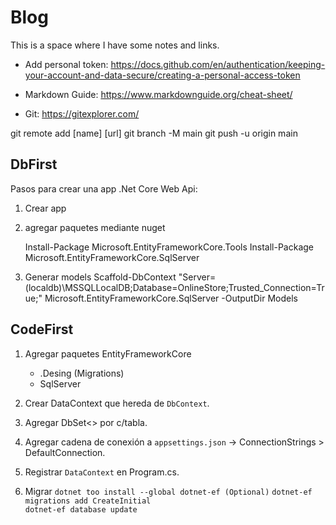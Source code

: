 # Blog
This is a space where I have some notes and links.

- Add personal token: 
      https://docs.github.com/en/authentication/keeping-your-account-and-data-secure/creating-a-personal-access-token
- Markdown Guide: 
     https://www.markdownguide.org/cheat-sheet/

- Git: https://gitexplorer.com/


git remote add [name] [url]
git branch -M main
git push -u origin main


## DbFirst
Pasos para crear una app .Net Core Web Api:

1. Crear app
2. agregar paquetes mediante nuget
	
	Install-Package Microsoft.EntityFrameworkCore.Tools
	Install-Package Microsoft.EntityFrameworkCore.SqlServer

3. Generar models
Scaffold-DbContext "Server=(localdb)\MSSQLLocalDB;Database=OnlineStore;Trusted_Connection=True;" Microsoft.EntityFrameworkCore.SqlServer -OutputDir Models


## CodeFirst
1. Agregar paquetes EntityFrameworkCore
	- .Desing (Migrations)
	- SqlServer 
	
2. Crear DataContext que hereda de `DbContext`.
3. Agregar DbSet<> por c/tabla.
4. Agregar cadena de conexión a `appsettings.json` -> ConnectionStrings > DefaultConnection.
5. Registrar `DataContext` en Program.cs.
6. Migrar
`dotnet too install --global dotnet-ef (Optional)`
	`dotnet-ef migrations add CreateInitial`	
	`dotnet-ef database update`	
